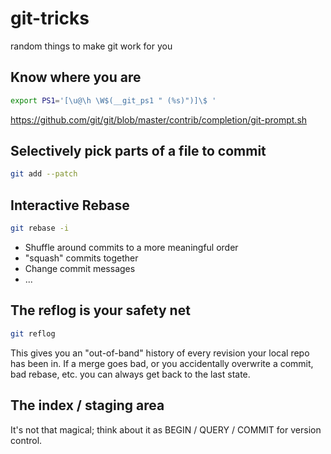 git-tricks
==========

random things to make git work for you


Know where you are
------------------

```bash
export PS1='[\u@\h \W$(__git_ps1 " (%s)")]\$ '
```

https://github.com/git/git/blob/master/contrib/completion/git-prompt.sh



Selectively pick parts of a file to commit
------------------------------------------

```bash
git add --patch
```


Interactive Rebase
------------------

```bash
git rebase -i
```

* Shuffle around commits to a more meaningful order
* "squash" commits together
* Change commit messages
* ...


The reflog is your safety net
-----------------------------

```bash
git reflog
```

This gives you an "out-of-band" history of every revision your
local repo has been in.  If a merge goes bad, or you accidentally
overwrite a commit, bad rebase, etc. you can always get back to
the last state.


The index / staging area
------------------------

It's not that magical; think about it as BEGIN / QUERY / COMMIT for version control.
